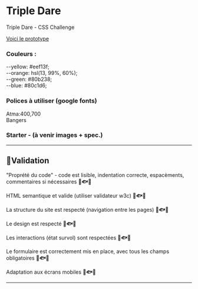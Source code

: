 # Triple Dare

Triple Dare - CSS Challenge

[Voici le prototype](https://alyra-css-off.netlify.app/)

### Couleurs :

--yellow: #eef13f;  
--orange: hsl(13, 99%, 60%);  
--green: #80b238;  
--blue: #80c1d6;

### Polices à utiliser (google fonts)

Atma:400,700  
Bangers

### Starter - (à venir images + spec.)

---

## 🚀Validation

"Proprété du code" - code est lisible, indentation correcte, espacèments, commentaires si nécessaires **🦐🐟🦈**

HTML semantique et valide (utiliser validateur w3c) **🦐🐟🦈**

La structure du site est respecté (navigation entre les pages) **🦐🐟🦈**

Le design est respecté **🦐🐟🦈**

Les interactions (état survol) sont respectées **🦐🐟🦈**

Le formulaire est correctement mis en place, avec tous les champs obligatoires **🦐🐟🦈**

Adaptation aux écrans mobiles **🦐🐟🦈**

---

